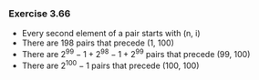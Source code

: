 ### Exercise 3.66
- Every second element of a pair starts with (n, i)  
- There are 198 pairs that precede (1, 100)  
- There are $2^{99}-1 + 2^{98}-1 + 2^{99}$ pairs that precede (99, 100)  
- There are $2^{100}-1$ pairs that precede (100, 100)  
